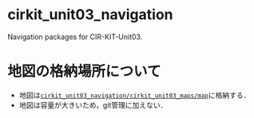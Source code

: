 # cirkit_unit03_navigation
Navigation packages for CIR-KIT-Unit03.

# 地図の格納場所について
- 地図は[`cirkit_unit03_navigation/cirkit_unit03_maps/map`](https://github.com/CIR-KIT-Unit03/cirkit_unit03_navigation/tree/master/cirkit_unit03_maps/map)に格納する．
- 地図は容量が大きいため，git管理に加えない．
